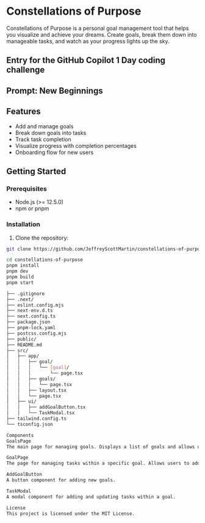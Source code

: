 # Constellations of Purpose

Constellations of Purpose is a personal goal management tool that helps you visualize and achieve your dreams. Create goals, break them down into manageable tasks, and watch as your progress lights up the sky.

## Entry for the GitHub Copilot 1 Day coding challenge

## Prompt: New Beginnings

## Features

- Add and manage goals
- Break down goals into tasks
- Track task completion
- Visualize progress with completion percentages
- Onboarding flow for new users

## Getting Started

### Prerequisites

- Node.js (>= 12.5.0)
- npm or pnpm

### Installation

1. Clone the repository:

```sh
git clone https://github.com/JeffreyScottMartin/constellations-of-purpose.git

cd constellations-of-purpose
pnpm install
pnpm dev
pnpm build
pnpm start

├── .gitignore
├── .next/
├── eslint.config.mjs
├── next-env.d.ts
├── next.config.ts
├── package.json
├── pnpm-lock.yaml
├── postcss.config.mjs
├── public/
├── README.md
├── src/
│   ├── app/
│   │   ├── goal/
│   │   │   └── [goal]/
│   │   │       └── page.tsx
│   │   ├── goals/
│   │   │   └── page.tsx
│   │   ├── layout.tsx
│   │   └── page.tsx
│   ├── ui/
│   │   ├── addGoalButton.tsx
│   │   └── TaskModal.tsx
├── tailwind.config.ts
└── tsconfig.json

Components
GoalsPage
The main page for managing goals. Displays a list of goals and allows users to add new goals.

GoalPage
The page for managing tasks within a specific goal. Allows users to add tasks and mark them as completed.

AddGoalButton
A button component for adding new goals.

TaskModal
A modal component for adding and updating tasks within a goal.

License
This project is licensed under the MIT License.
```
